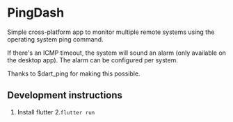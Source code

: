# PingDash

Simple cross-platform app to monitor multiple remote systems using the operating system ping command.


If there's an ICMP timeout, the system will sound an alarm (only available on the desktop app). The alarm can be configured per system. 


Thanks to $dart_ping for making this possible.


## Development instructions
1. Install flutter
2.`flutter run`